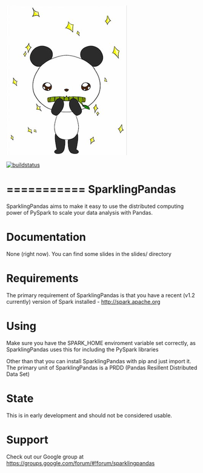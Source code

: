 ![logo](img/sparkling_panda.jpg)

[![buildstatus](https://travis-ci.org/holdenk/sparklingpandas.svg?branch=master)](https://travis-ci.org/holdenk/sparklingpandas)

===========
SparklingPandas
===========

SparklingPandas aims to make it easy to use the distributed computing power
of PySpark to scale your data analysis with Pandas.

Documentation
=========

None (right now). You can find some slides in the slides/ directory

Requirements
=========

The primary requirement of SparklingPandas is that you have a recent (v1.2
currently) version of Spark installed - <http://spark.apache.org>

Using
=========

Make sure you have the SPARK_HOME enviroment variable set correctly, as
SparklingPandas uses this for including the PySpark libraries

Other than that you can install SparklingPandas with pip and just import it.
The primary unit of SparklingPandas is a PRDD (Pandas Resillent Distributed
Data Set)

State
=========

This is in early development and should not be considered usable.

Support
=========

Check out our Google group at https://groups.google.com/forum/#!forum/sparklingpandas
